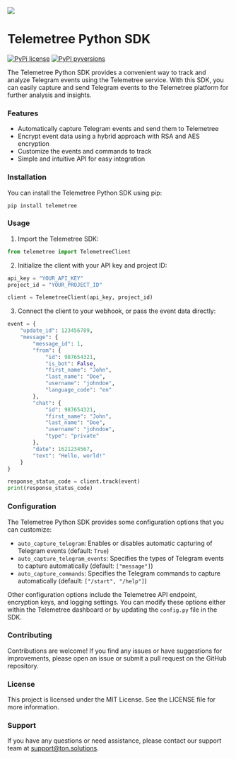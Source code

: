 ![](https://tc-images-api.s3.eu-central-1.amazonaws.com/gif_cropped.gif)
# Telemetree Python SDK
[![PyPi license](https://badgen.net/pypi/license/pip/)](https://pypi.org/project/pip/)
[![PyPI pyversions](https://img.shields.io/badge/python-3.8%20%7C%203.9%20%7C%203.10-blue)](https://test.pypi.org/project/telemetree/0.1.1/)

The Telemetree Python SDK provides a convenient way to track and analyze Telegram events using the Telemetree service. With this SDK, you can easily capture and send Telegram events to the Telemetree platform for further analysis and insights.

### Features

- Automatically capture Telegram events and send them to Telemetree
- Encrypt event data using a hybrid approach with RSA and AES encryption
- Customize the events and commands to track
- Simple and intuitive API for easy integration

### Installation

You can install the Telemetree Python SDK using pip:

```shell
pip install telemetree
```

### Usage

1. Import the Telemetree SDK:

```python
from telemetree import TelemetreeClient
```

2. Initialize the client with your API key and project ID:

```python
api_key = "YOUR_API_KEY"
project_id = "YOUR_PROJECT_ID"

client = TelemetreeClient(api_key, project_id)
```

3. Connect the client to your webhook, or pass the event data directly:

```python
event = {
    "update_id": 123456789,
    "message": {
        "message_id": 1,
        "from": {
            "id": 987654321,
            "is_bot": False,
            "first_name": "John",
            "last_name": "Doe",
            "username": "johndoe",
            "language_code": "en"
        },
        "chat": {
            "id": 987654321,
            "first_name": "John",
            "last_name": "Doe",
            "username": "johndoe",
            "type": "private"
        },
        "date": 1621234567,
        "text": "Hello, world!"
    }
}

response_status_code = client.track(event)
print(response_status_code)
```

### Configuration

The Telemetree Python SDK provides some configuration options that you can customize:

- `auto_capture_telegram`: Enables or disables automatic capturing of Telegram events (default: `True`)
- `auto_capture_telegram_events`: Specifies the types of Telegram events to capture automatically (default: `["message"]`)
- `auto_capture_commands`: Specifies the Telegram commands to capture automatically (default: `["/start", "/help"]`)

Other configuration options include the Telemetree API endpoint, encryption keys, and logging settings. You can modify these options either within the Telemetree dashboard or by updating the `config.py` file in the SDK.

### Contributing

Contributions are welcome! If you find any issues or have suggestions for improvements, please open an issue or submit a pull request on the GitHub repository.

### License

This project is licensed under the MIT License. See the LICENSE file for more information.

### Support

If you have any questions or need assistance, please contact our support team at support@ton.solutions.
